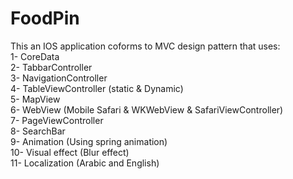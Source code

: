 # FoodPin
This an IOS application coforms to MVC design pattern that uses: <br />
1- CoreData <br />
2- TabbarController <br />
3- NavigationController <br />
4- TableViewController (static & Dynamic) <br />
5- MapView <br />
6- WebView (Mobile Safari & WKWebView & SafariViewController) <br />
7- PageViewController <br />
8- SearchBar <br />
9- Animation (Using spring animation) <br />
10- Visual effect (Blur effect) <br />
11- Localization (Arabic and English) <br />
